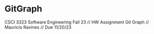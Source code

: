 # GitGraph
CSCI 3323 Software Engineering Fall 23 // HW Assignment Git Graph // Mauricio Ravines // Due 11/20/23

<!--3rd commit reference 0>
<!--4th commit reference 3>